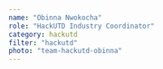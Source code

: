 ```yaml
---
name: "Obinna Nwokocha"
role: "HackUTD Industry Coordinator"
category: hackutd
filter: "hackutd"
photo: "team-hackutd-obinna"
---
```

